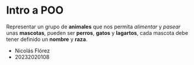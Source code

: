 # Intro a POO

Representar un grupo de __animales__ que nos permita _alimentar_ y _pasear_ unas __mascotas__, pueden ser __perros__, __gatos__ y __lagartos__, cada mascota debe tener definido un __nombre__ y __raza__.

- Nicolás Flórez
- 20232020108
